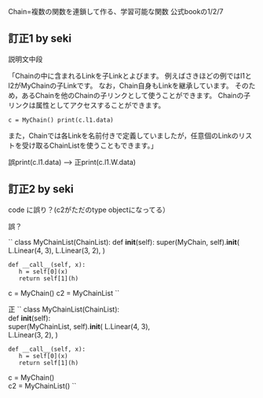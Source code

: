 Chain=複数の関数を連鎖して作る、学習可能な関数
公式bookの1/2/7

## 訂正1 by seki

説明文中段

「Chainの中に含まれるLinkを子Linkとよびます。 例えばさきほどの例ではl1とl2がMyChainの子Linkです。 なお，Chain自身もLinkを継承しています。 そのため，あるChainを他のChainの子リンクとして使うことができます。
Chainの子リンクは属性としてアクセスすることができます。

``
c = MyChain()
print(c.l1.data)
``

また，Chainでは各Linkを名前付きで定義していましたが，任意個のLinkのリストを受け取るChainListを使うこともできます。」

誤print(c.l1.data) --> 正print(c.l1.W.data)

## 訂正2 by seki

code に誤り？(c2がただのtype objectになってる）

誤？

``
class MyChainList(ChainList):
   def __init__(self):
      super(MyChain, self).__init__(
         L.Linear(4, 3),
         L.Linear(3, 2),
        )

    def __call__(self, x):
       h = self[0](x)
       return self[1](h)

c = MyChain()
c2 = MyChainList
``

正
``
class MyChainList(ChainList):  
   def __init__(self):        
      super(MyChainList, self).__init__(
         L.Linear(4, 3),    
         L.Linear(3, 2),
       )
  
    def __call__(self, x):     
       h = self[0](x)         
       return self[1](h)      
  
c = MyChain()                  
c2 = MyChainList()
``
